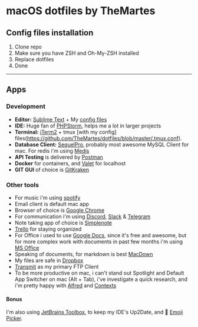 # macOS dotfiles by TheMartes

## Config files installation
1. Clone repo 
2. Make sure you have ZSH and Oh-My-ZSH installed
3. Replace dotfiles
4. Done
***
## Apps
### Development
+ **Editor:** [Sublime Text](https://www.sublimetext.com/) + My [config files](https://gist.github.com/TheMartes/8321427fcb6491dca811b5c04f75271b)
+ **IDE:** Huge fan of [PHPStorm](https://www.jetbrains.com/phpstorm/), helps me a lot in larger projects
+ **Terminal:** [iTerm2](https://iterm2.com/) + tmux [with my config] files(https://github.com/TheMartes/dotfiles/blob/master/.tmux.conf).
+ **Database Client:** [SequelPro](https://sequelpro.com/), probably most awesome MySQL Client for mac. For redis i'm using [Medis](http://getmedis.com/)
+ **API Testing** is delivered by [Postman](https://www.getpostman.com/)
+ **Docker** for containers, and [Valet](https://laravel.com/docs/5.5/valet) for localhost
+ **GIT GUI** of choice is [GitKraken](https://www.gitkraken.com/)

### Other tools
+ For music i'm using [spotify](https://www.spotify.com/)
+ Email client is default mac app
+ Browser of choice is [Google Chrome](https://www.google.com/chrome/index.html)
+ For communication i'm using [Discord](https://discordapp.com/), [Slack](https://slack.com/) & [Telegram](https://telegram.org/)
+ Note taking app of choice is [Simplenote](https://simplenote.com/)
+ [Trello](https://trello.com/) for staying organized
+ For Office i used to use [Google Docs](docs.google.com), since it's free and awesome, but for more complex work with documents in past few months i'm using [MS Office](https://products.office.com/)
+ Speaking of documents, for markdown is best [MacDown](http://macdown.uranusjr.com/)
+ My files are safe in [Dropbox](https://www.dropbox.com/)
+ [Transmit](https://panic.com/transmit/) as my primary FTP Client
+ To be more productive on mac, i can't stand out Spotlight and Default App Switcher on mac (Alt + Tab), i've investigate a quick research, and i'm pretty happy with [Alfred](https://www.alfredapp.com/) and [Contexts](https://contexts.co/)

#### Bonus
I'm also using [JetBrains Toolbox](https://www.jetbrains.com/toolbox/), to keep my IDE's Up2Date, and 🚀 [Emoji Picker](http://matthewpalmer.net/rocket/). 


